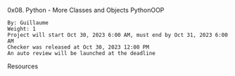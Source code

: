 0x08. Python - More Classes and Objects
PythonOOP

    By: Guillaume
    Weight: 1
    Project will start Oct 30, 2023 6:00 AM, must end by Oct 31, 2023 6:00 AM
    Checker was released at Oct 30, 2023 12:00 PM
    An auto review will be launched at the deadline

Resources
